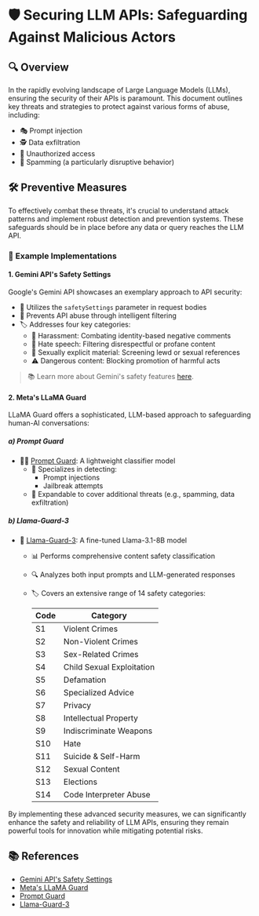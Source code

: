 # 🛡️ Securing LLM APIs: Safeguarding Against Malicious Actors

## 🔍 Overview

In the rapidly evolving landscape of Large Language Models (LLMs), ensuring the security of their APIs is paramount. This document outlines key threats and strategies to protect against various forms of abuse, including:

- 🎭 Prompt injection
- 🕵️ Data exfiltration
- 🔐 Unauthorized access
- 📨 Spamming (a particularly disruptive behavior)

## 🛠️ Preventive Measures

To effectively combat these threats, it's crucial to understand attack patterns and implement robust detection and prevention systems. These safeguards should be in place before any data or query reaches the LLM API.

### 🌟 Example Implementations

#### 1. Gemini API's Safety Settings

Google's Gemini API showcases an exemplary approach to API security:

- 🔧 Utilizes the `safetySettings` parameter in request bodies
- 🛑 Prevents API abuse through intelligent filtering
- 🏷️ Addresses four key categories:
  - 🚫 Harassment: Combating identity-based negative comments
  - 🎤 Hate speech: Filtering disrespectful or profane content
  - 🔞 Sexually explicit material: Screening lewd or sexual references
  - ⚠️ Dangerous content: Blocking promotion of harmful acts

> 📚 Learn more about Gemini's safety features [here](https://ai.google.dev/gemini-api/docs/safety-settings).

#### 2. Meta's LLaMA Guard

LLaMA Guard offers a sophisticated, LLM-based approach to safeguarding human-AI conversations:

##### a) Prompt Guard
- 🕵️‍♂️ [Prompt Guard](https://huggingface.co/meta-llama/Prompt-Guard-86M): A lightweight classifier model
  - 🎯 Specializes in detecting:
    - Prompt injections
    - Jailbreak attempts
  - 🔄 Expandable to cover additional threats (e.g., spamming, data exfiltration)

##### b) Llama-Guard-3
- 🦙 [Llama-Guard-3](https://huggingface.co/meta-llama/Llama-Guard-3-8B): A fine-tuned Llama-3.1-8B model
  - 📊 Performs comprehensive content safety classification
  - 🔍 Analyzes both input prompts and LLM-generated responses
  - 🏷️ Covers an extensive range of 14 safety categories:

    | Code | Category |
    |------|----------|
    | S1   | Violent Crimes |
    | S2   | Non-Violent Crimes |
    | S3   | Sex-Related Crimes |
    | S4   | Child Sexual Exploitation |
    | S5   | Defamation |
    | S6   | Specialized Advice |
    | S7   | Privacy |
    | S8   | Intellectual Property |
    | S9   | Indiscriminate Weapons |
    | S10  | Hate |
    | S11  | Suicide & Self-Harm |
    | S12  | Sexual Content |
    | S13  | Elections |
    | S14  | Code Interpreter Abuse |

By implementing these advanced security measures, we can significantly enhance the safety and reliability of LLM APIs, ensuring they remain powerful tools for innovation while mitigating potential risks.

## 📚 References

- [Gemini API's Safety Settings](https://ai.google.dev/gemini-api/docs/safety-settings)
- [Meta's LLaMA Guard](https://ai.meta.com/research/publications/llama-guard-llm-based-input-output-safeguard-for-human-ai-conversations/)
- [Prompt Guard](https://huggingface.co/meta-llama/Prompt-Guard-86M)
- [Llama-Guard-3](https://huggingface.co/meta-llama/Llama-Guard-3-8B)